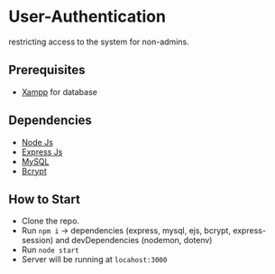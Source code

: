 # User-Authentication
restricting access to the system for non-admins.

## Prerequisites
- [Xampp](https://www.apachefriends.org/) for database 

## Dependencies 
- [Node Js](https://nodejs.org/en/)
- [Express Js](https://expressjs.com/)
- [MySQL](https://www.npmjs.com/package/mysql)
- [Bcrypt](https://www.npmjs.com/package/bcrypt)

## How to Start
- Clone the repo.
- Run `npm i` -> dependencies (express, mysql, ejs, bcrypt, express-session) and devDependencies (nodemon, dotenv)
- Run `node start`
- Server will be running at `locahost:3000`
